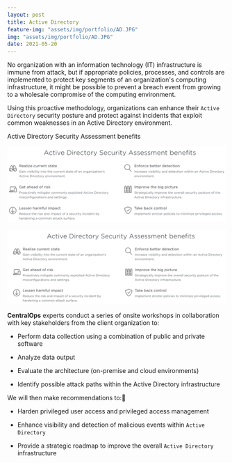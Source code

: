 ```yaml
---
layout: post
title: Active Directory
feature-img: "assets/img/portfolio/AD.JPG"
img: "assets/img/portfolio/AD.JPG"
date: 2021-05-20
---
```


No organization with an information technology (IT) infrastructure is immune from attack, but if appropriate policies, processes, and controls are implemented to protect key segments of an organization's computing infrastructure, it might be possible to prevent a breach event from growing to a wholesale compromise of the computing environment.
 
Using this proactive methodology, organizations can enhance their `Active Directory` security posture and protect against incidents that exploit common weaknesses in an Active Directory environment.

Active Directory Security Assessment benefits

<p align="center">
  <img src="assets/img/pexels/fy.PNG">
</p>

<p align="center">
  <img src="assets/img/pexels/fy2.JPG">
</p>

**CentralOps** experts conduct a series of onsite workshops in collaboration with key stakeholders from the client organization to:

- Perform data collection using a combination of public and private software

- Analyze data output 

- Evaluate the architecture (on-premise and cloud environments)

- Identify possible attack paths within the Active Directory infrastructure


We will then make recommendations to:🚩

- Harden privileged user access and privileged access management

- Enhance visibility and detection of malicious events within `Active Directory`

- Provide a strategic roadmap to improve the overall `Active Directory` infrastructure
